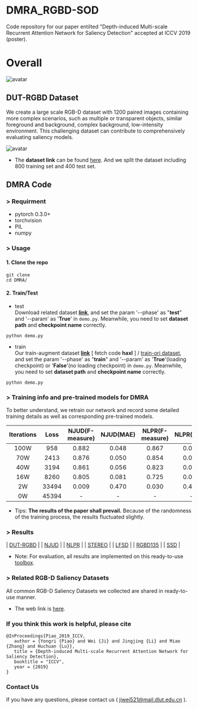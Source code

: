 # DMRA_RGBD-SOD
Code repository for our paper entilted "Depth-induced Multi-scale Recurrent Attention Network for Saliency Detection" accepted at ICCV 2019 (poster).

# Overall
![avatar](https://github.com/jiwei0921/DMRA/blob/master/figure/overall.png)

## DUT-RGBD Dataset 
We create a large scale RGB-D dataset with 1200 paired images containing more complex scenarios, such as multiple or transparent objects, similar foreground and background, complex background, low-intensity environment. This challenging dataset can contribute to comprehensively evaluating saliency models.      

![avatar](https://github.com/jiwei0921/DMRA/blob/master/figure/dataset.png)
+ The **dataset link** can be found [here](https://pan.baidu.com/s/1FwUFmNBox_gMZ0CVjby2dg). And we split the dataset including 800 training set and 400 test set.   

## DMRA Code

### > Requirment
+ pytorch 0.3.0+
+ torchvision
+ PIL
+ numpy

### > Usage
#### 1. Clone the repo
```
git clone 
cd DMRA/
```
#### 2. Train/Test
+ test     
Download related dataset [**link**](https://github.com/jiwei0921/RGBD-SOD-datasets), and set the param '--phase' as "**test**" and '--param' as '**True**' in ```demo.py```. Meanwhile, you need to set **dataset path** and **checkpoint name** correctly.
```
python demo.py
```
+ train     
Our train-augment dataset [**link**](https://pan.baidu.com/s/18nVAiOkTKczB_ZpIzBHA0A) [ fetch code **haxl** ] / [train-ori dataset](https://pan.baidu.com/s/1B8PS4SXT7ISd-M6vAlrv_g), and set the param '--phase' as "**train**" and '--param' as '**True**'(loading checkpoint) or '**False**'(no loading checkpoint) in ```demo.py```. Meanwhile, you need to set **dataset path** and **checkpoint name** correctly.  
```
python demo.py
```

### > Training info and pre-trained models for DMRA
To better understand, we retrain our network and record some detailed training details as well as corresponding pre-trained models.

**Iterations** | **Loss** | NJUD(F-measure) | NJUD(MAE) | NLPR(F-measure) | NLPR(MAE) | download link     
:-: | :-: | :-: | :-: | :-: | :-: | :-: |   
100W | 958 | 0.882 | 0.048 | 0.867 | 0.031 | [link](https://pan.baidu.com/s/1Hb0CDDH7vG6F9yxl6wTymQ)   
70W | 2413 | 0.876 | 0.050 | 0.854 | 0.033 | [link](https://pan.baidu.com/s/19SvkoKrkLPHFJUa_9z4ulg)  
40W | 3194 | 0.861 | 0.056 | 0.823 | 0.037 | [link](https://pan.baidu.com/s/1_1ihh0TIm9pwQ4nyNSXKDQ)   
16W | 8260 | 0.805 | 0.081 | 0.725 | 0.056 | [link](https://pan.baidu.com/s/1BzCOBV5HKNLAJcON0ImqyQ)  
2W | 33494 | 0.009 | 0.470 | 0.030 | 0.452 | [link](https://pan.baidu.com/s/1QUJsr3oPOCUJsJu8nCHbHQ)  
0W | 45394 | - | - | - | - | -  

+ Tips: **The results of the paper shall prevail.** Because of the randomness of the training process, the results fluctuated slightly.


### > Results  
| [DUT-RGBD](https://pan.baidu.com/s/1mS9EzoyY_ULXb3BCSd21eA)  |
| [NJUD](https://pan.baidu.com/s/1smz7KQbCPPClw58bDheH4w)  |
| [NLPR](https://pan.baidu.com/s/19qJkHtFQGV9oVtEFWY_ctg)  |
| [STEREO](https://pan.baidu.com/s/1L11R1c51mMPTrfpW6ykGjA)  |
| [LFSD](https://pan.baidu.com/s/1asgu1fGsHRk4CZcbz0NYxA)  |
| [RGBD135](https://pan.baidu.com/s/1jRYgoAijf_digGLQnsSbhA)  |
| [SSD](https://pan.baidu.com/s/1VY4I-4qpWS3wewz0MC8kqA)  |
+ Note:  For evaluation, all results are implemented on this ready-to-use [toolbox](https://github.com/jiwei0921/Saliency-Evaluation-Toolbox).
  
### > Related RGB-D Saliency Datasets
All common RGB-D Saliency Datasets we collected are shared in ready-to-use manner.       
+ The web link is [here](https://github.com/jiwei0921/RGBD-SOD-datasets).

### If you think this work is helpful, please cite
```
@InProceedings{Piao_2019_ICCV,       
   author = {Yongri {Piao} and Wei {Ji} and Jingjing {Li} and Miao {Zhang} and Huchuan {Lu}},   
   title = {Depth-induced Multi-scale Recurrent Attention Network for Saliency Detection},     
   booktitle = "ICCV",     
   year = {2019}     
}  
```

### Contact Us
If you have any questions, please contact us ( jiwei521@mail.dlut.edu.cn ).
